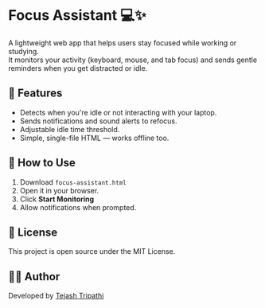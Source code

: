 # Focus Assistant 💻✨

A lightweight web app that helps users stay focused while working or studying.  
It monitors your activity (keyboard, mouse, and tab focus) and sends gentle reminders when you get distracted or idle.

## 🚀 Features
- Detects when you're idle or not interacting with your laptop.
- Sends notifications and sound alerts to refocus.
- Adjustable idle time threshold.
- Simple, single-file HTML — works offline too.

## 🧠 How to Use
1. Download `focus-assistant.html`
2. Open it in your browser.
3. Click **Start Monitoring**
4. Allow notifications when prompted.

## 🧾 License
This project is open source under the MIT License.

## 👨‍💻 Author
Developed by [Tejash Tripathi](https://github.com/Tejash0401)
